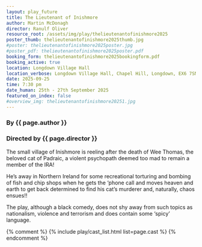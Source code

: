 ```yaml
---
layout: play_future
title: The Lieutenant of Inishmore
author: Martin McDonagh
director: Ranulf Oliver
resource_root: /assets/img/play/thelieutenantofinishmore2025
poster_thumb: thelieutenantofinishmore2025thumb.jpg
#poster: thelieutenantofinishmore2025poster.jpg
#poster_pdf: thelieutenantofinishmore2025poster.pdf
booking_form: thelieutenantofinishmore2025bookingform.pdf
booking_active: true
location: Longdown Village Hall
location_verbose: Longdown Village Hall, Chapel Hill, Longdown, EX6 7SN
date: 2025-09-25
time: 7:30 pm
date_human: 25th - 27th September 2025
featured_on_index: false
#overview_img: thelieutenantofinishmore20251.jpg
---
```


### By {{ page.author }}
### Directed by {{ page.director }}

The small village of Inishmore is reeling after the death of Wee Thomas, the
beloved cat of Padraic, a violent psychopath deemed too mad to remain a member
of the IRA!

He’s away in Northern Ireland for some recreational torturing and bombing of
fish and chip shops when he gets the ‘phone call and moves heaven and earth to
get back determined to find his cat’s murderer and, naturally, chaos ensues!!

The play, although a black comedy, does not shy away from such topics as
nationalism, violence and terrorism and does contain some ‘spicy’ language.

{% comment %}
{% include play/cast_list.html list=page.cast %}
{% endcomment %}
